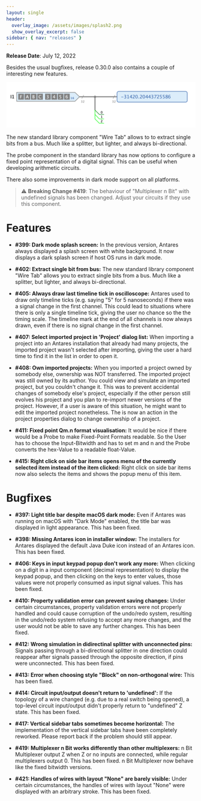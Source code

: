 ```yaml
---
layout: single
header:
  overlay_image: /assets/images/splash2.png
  show_overlay_excerpt: false
sidebar: { nav: "releases" }
---
```


**Release Date**: July 12, 2022

Besides the usual bugfixes, release 0.30.0 also contains a couple of interesting new features.

![New features](/assets/images/release-0.30.0.png)

The new standard library component "Wire Tab" allows to to extract single bits from a bus. Much like a splitter, but lighter, and always bi-directional.

The probe component in the standard library has now options to configure a fixed point representation of a digital signal. This can be useful when developing arithmetic circuits.

There also some improvements in dark mode support on all platforms.

> :warning: **Breaking Change #419**: The behaviour of "Multiplexer n Bit" with undefined signals has been changed. Adjust your circuits if they use this component.

# Features

* **#399: Dark mode splash screen:** In the previous version, Antares always displayed a splash screen with white background. It now displays a dark splash screen if host OS runs in dark mode.

* **#402: Extract single bit from bus:** The new standard library component "Wire Tab" allows you to extract single bits from a bus. Much like a splitter, but lighter, and always bi-directional.

* **#405: Always draw last timeline tick in oscilloscope:** Antares used to draw only  timeline ticks (e.g. saying "5" for 5 nanoseconds) if there was a signal change in the first channel. This could lead to situations where there is only a single timeline tick, giving the user no chance so the the timing scale. The timeline mark at the end of all channels is now always drawn, even if there is no signal change in the first channel.

* **#407: Select imported project in 'Project' dialog list:** When importing a project into an Antares installation that already had many projects, the imported project wasn't selected after importing, giving the user a hard time to find it in the list in order to open it.

* **#408: Own imported projects:** When you imported a project owned by somebody else, ownership was NOT transferred. The imported project was still owned by its author. You could view and simulate an imported project, but you couldn't change it. This was to prevent accidental changes of somebody else's project, especially if the other person still evolves his project and you plan to re-import newer versions of the project. However, if a user is aware of this situation, he might want to edit the imported project nonetheless. The is now an action in the project properties dialog to change ownership of a project.

* **#411: Fixed point Qm.n format visualisation:** It would be nice if there would be a Probe to make Fixed-Point Formats readable. So the User has to choose the Input-Bitwidth and has to set m and n and the Probe converts the hex-Value to a readable float-Value.

* **#415: Right click on side bar items opens menu of the currently selected item instead of the item clicked:** Right click on side bar items now also selects the items and shows the popup menu of this item.

# Bugfixes

* **#397: Light title bar despite macOS dark mode:** Even if Antares was running on macOS with "Dark Mode" enabled, the title bar was displayed in light appearance. This has been fixed.

* **#398: Missing Antares icon in installer window:** The installers for Antares displayed the default Java Duke icon instead of an Antares icon. This has been fixed.

* **#406: Keys in input keypad popup don't work any more:** When clicking on a digit in a input component (decimal representation) to display the keypad popup, and then clicking on the keys to enter values, those values were not properly consumed as input signal values. This has been fixed.

* **#410: Property validation error can prevent saving changes:** Under certain circumstances, property validation errors were not properly handled and could cause corruption of the undo/redo system, resulting in the undo/redo system refusing to accept any more changes, and the user would not be able to save any further changes. This has been fixed.

* **#412: Wrong simulation in didirectinal splitter with unconnected pins:** Signals passing through a bi-directional splitter in one direction could reappear after signals passed through the opposite direction, if pins were unconnected. This has been fixed.

* **#413: Error when choosing style "Block" on non-orthogonal wire:** This has been fixed.

* **#414: Circuit input/output doesn't return to 'undefined':** If the topology of a wire changed (e.g. due to a real switch being opened), a top-level circuit input/output didn't properly return to "undefined" Z state. This has been fixed.

* **#417: Vertical sidebar tabs sometimes become horizontal:** The implementation of the vertical sidebar tabs have been completely reworked. Please report back if the problem should still appear.

* **#419: Multiplexer n Bit works differently than other multiplexers:** n Bit Multiplexer output Z when Z or no inputs are connected, while regular multiplexers output 0. This has been fixed. n Bit Multiplexer now behave like the fixed bitwidth versions.

* **#421: Handles of wires with layout "None" are barely visible:** Under certain circumstances, the handles of wires with layout "None" were displayed with an arbitrary stroke. This has been fixed.
